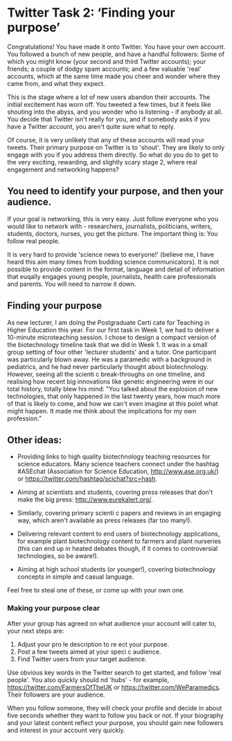 # Twitter Task 2: ‘Finding your purpose’

Congratulations! You have made it onto Twitter. You have your own account. You followed a bunch of new people, and have a handful followers: Some of which you might know (your second and third Twitter accounts); your friends; a couple of dodgy spam accounts; and a few valuable 'real' accounts, which at the same time made you cheer and wonder where they came from, and what they expect.

This is the stage where a lot of new users abandon their accounts. The initial excitement has worn off. You tweeted a few times, but it feels like shouting into the abyss, and you wonder who is listening - if anybody at all. You decide that Twitter isn't really for you, and if somebody asks if you have a Twitter account, you aren't quite sure what to reply.

Of course, it is very unlikely that any of these accounts will read your tweets. Their primary purpose on Twitter is to 'shout'. They are likely to only engage with you if you address them directly.
So what do you do to get to the very exciting, rewarding, and slightly scary stage 2, where real engagement and networking happens?

## You need to identify your purpose, and then your audience.

If your goal is networking, this is very easy. Just follow everyone who you would like to network with - researchers, journalists, politicians, writers, students, doctors, nurses, you get the picture.
The important thing is: You follow real people.

It is very hard to provide 'science news to everyone!' (believe me, I have heard this aim many times from budding science communicators). It is not possible to provide content in the format, language and detail of information that euqally engages young people, journalists, health care professionals and parents. You will need to narrow it down.

## Finding your purpose

As new lecturer, I am doing the Postgraduate Certi cate for Teaching in Higher Education this year. For our first task in Week 1, we had to deliver a 10-minute microteaching session. I chose to design a compact version of the biotechnology timeline task that we did in Week 1. It was in a small group setting of four other 'lecturer students' and a tutor. One participant was particularly blown away. He was a paramedic with a background in pediatrics, and he had never particularly thought about biotechnology. However, seeing all the scienti c break-throughs on one timeline, and realising how recent big innovations like genetic engineering were in our total history, totally blew his mind: "You talked about the explosion of new technologies, that only happened in the last twenty years, how much more of that is likely to come, and how we can't even imagine at this point what might happen. It made me think about the implications for my own profession.”


## Other ideas:
- Providing links to high quality biotechnology teaching resources for science educators. Many science teachers connect under the hashtag #ASEchat (Association for Science Education, http://www.ase.org.uk/) or https://twitter.com/hashtag/scichat?src=hash.

- Aiming at scientists and students, covering press releases that don't make the big press: http://www.eurekalert.org/.

- Similarly, covering primary scienti c papers and reviews in an engaging way, which aren't available as press releases (far too many!).

- Delivering relevant content to end users of biotechnology applications, for example plant biotechnology content to farmers and plant nurseries (this can end up in heated debates though, if it comes to controversial technologies, so be aware!).

- Aiming at high school students (or younger!), covering biotechnology concepts in simple and casual language.

Feel free to steal one of these, or come up with your own one.

### Making your purpose clear

After your group has agreed on what audience your account will cater to, your next steps are: 

1. Adjust your pro le description to re ect your purpose.
2. Post a few tweets aimed at your speci c audience.
3. Find Twitter users from your target audience.

Use obvious key words in the Twitter search to get started, and follow 'real people'. You also quickly should  nd 'hubs' - for example, https://twitter.com/FarmersOfTheUK or https://twitter.com/WeParamedics. Their followers are your audience.

When you follow someone, they will check your profile and decide in about five seconds whether they want to follow you back or not. If your biography and your latest content reflect your purpose, you should gain new followers and interest in your account very quickly.

